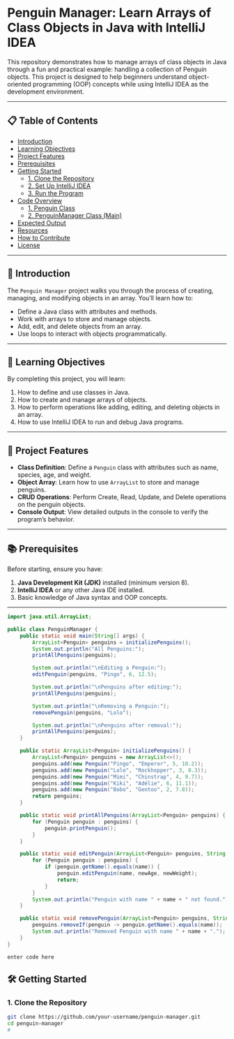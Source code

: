 
# Penguin Manager: Learn Arrays of Class Objects in Java with IntelliJ IDEA

This repository demonstrates how to manage arrays of class objects in Java through a fun and practical example: handling a collection of Penguin objects. This project is designed to help beginners understand object-oriented programming (OOP) concepts while using IntelliJ IDEA as the development environment.

---

## 📋 Table of Contents

- [Introduction](#introduction)
- [Learning Objectives](#learning-objectives)
- [Project Features](#project-features)
- [Prerequisites](#prerequisites)
- [Getting Started](#getting-started)
  - [1. Clone the Repository](#1-clone-the-repository)
  - [2. Set Up IntelliJ IDEA](#2-set-up-intellij-idea)
  - [3. Run the Program](#3-run-the-program)
- [Code Overview](#code-overview)
  - [1. Penguin Class](#1-penguin-class)
  - [2. PenguinManager Class (Main)](#2-penguinmanager-class-main)
- [Expected Output](#expected-output)
- [Resources](#resources)
- [How to Contribute](#how-to-contribute)
- [License](#license)

---

## 📝 Introduction

The `Penguin Manager` project walks you through the process of creating, managing, and modifying objects in an array. You’ll learn how to:
- Define a Java class with attributes and methods.
- Work with arrays to store and manage objects.
- Add, edit, and delete objects from an array.
- Use loops to interact with objects programmatically.

---

## 🎯 Learning Objectives

By completing this project, you will learn:
1. How to define and use classes in Java.
2. How to create and manage arrays of objects.
3. How to perform operations like adding, editing, and deleting objects in an array.
4. How to use IntelliJ IDEA to run and debug Java programs.

---

## 🚀 Project Features

- **Class Definition**: Define a `Penguin` class with attributes such as name, species, age, and weight.
- **Object Array**: Learn how to use `ArrayList` to store and manage penguins.
- **CRUD Operations**: Perform Create, Read, Update, and Delete operations on the penguin objects.
- **Console Output**: View detailed outputs in the console to verify the program’s behavior.

---

## 📚 Prerequisites

Before starting, ensure you have:
1. **Java Development Kit (JDK)** installed (minimum version 8).
2. **IntelliJ IDEA** or any other Java IDE installed.
3. Basic knowledge of Java syntax and OOP concepts.

---
```java
import java.util.ArrayList;

public class PenguinManager {
    public static void main(String[] args) {
        ArrayList<Penguin> penguins = initializePenguins();
        System.out.println("All Penguins:");
        printAllPenguins(penguins);

        System.out.println("\nEditing a Penguin:");
        editPenguin(penguins, "Pingo", 6, 12.5);

        System.out.println("\nPenguins after editing:");
        printAllPenguins(penguins);

        System.out.println("\nRemoving a Penguin:");
        removePenguin(penguins, "Lolo");

        System.out.println("\nPenguins after removal:");
        printAllPenguins(penguins);
    }

    public static ArrayList<Penguin> initializePenguins() {
        ArrayList<Penguin> penguins = new ArrayList<>();
        penguins.add(new Penguin("Pingo", "Emperor", 5, 10.2));
        penguins.add(new Penguin("Lolo", "Rockhopper", 3, 8.3));
        penguins.add(new Penguin("Mimi", "Chinstrap", 4, 9.7));
        penguins.add(new Penguin("Kiki", "Adélie", 6, 11.1));
        penguins.add(new Penguin("Bobo", "Gentoo", 2, 7.8));
        return penguins;
    }

    public static void printAllPenguins(ArrayList<Penguin> penguins) {
        for (Penguin penguin : penguins) {
            penguin.printPenguin();
        }
    }

    public static void editPenguin(ArrayList<Penguin> penguins, String name, int newAge, double newWeight) {
        for (Penguin penguin : penguins) {
            if (penguin.getName().equals(name)) {
                penguin.editPenguin(name, newAge, newWeight);
                return;
            }
        }
        System.out.println("Penguin with name " + name + " not found.");
    }

    public static void removePenguin(ArrayList<Penguin> penguins, String name) {
        penguins.removeIf(penguin -> penguin.getName().equals(name));
        System.out.println("Removed Penguin with name " + name + ".");
    }
}

```
    enter code here

## 🛠️ Getting Started

### 1. Clone the Repository

```bash
git clone https://github.com/your-username/penguin-manager.git
cd penguin-manager
#
